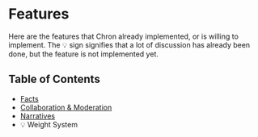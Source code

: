 # Features

Here are the features that Chron already implemented, or is willing to implement. The 💡 sign signifies that a lot of discussion has already been done, but the feature is not implemented yet.

## Table of Contents

- [Facts](./facts.md)
- [Collaboration & Moderation](./collaboration_moderation.md)
- [Narratives](./narratives.md)
- 💡 Weight System
 
